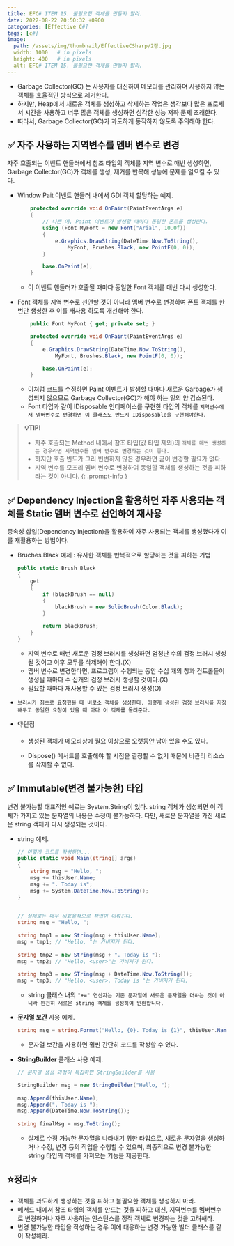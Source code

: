 ```yaml
---
title: EFC# ITEM 15. 불필요한 객체를 만들지 말라.
date: 2022-08-22 20:50:32 +0900
categories: [Effective C#]
tags: [c#]
image:
  path: /assets/img/thumbnail/EffectiveCSharp/2장.jpg
  width: 1000   # in pixels
  height: 400   # in pixels
  alt: EFC# ITEM 15. 불필요한 객체를 만들지 말라.
---
```



- Garbage Collector(GC) 는 사용자를 대신하여 메모리를 관리하며 사용하지 않는 객체를 효율적인 방식으로 제거한다.
- 하지만, Heap에서 새로운 객체를 생성하고 삭제하는 작업은 생각보다 많은 프로세서 시간을 사용하고 너무 많은 객체를 생성하면 심각한 성능 저하 문제 초래한다.
- 따라서, Garbage Collector(GC)가 과도하게 동작하지 않도록 주의해야 한다.



## ✅ 자주 사용하는 지역변수를 멤버 변수로 변경

자주 호출되는 이벤트 핸들러에서 참조 타입의 객체를 지역 변수로 매번 생성하면, Garbage Collector(GC)가 객체를 생성, 제거를 반복해 성능에 문제를 일으킬 수 있다.

- Window Pait 이벤트 핸들러 내에서 GDI 객체 할당하는 예제.

    ```csharp
        protected override void OnPaint(PaintEventArgs e)
        {
            // 나쁜 예, Paint 이벤트가 발생할 때마다 동일한 폰트를 생성한다.
            using (Font MyFont = new Font("Arial", 10.0f))
            {
                e.Graphics.DrawString(DateTime.Now.ToString(),
                    MyFont, Brushes.Black, new PointF(0, 0));
            }
    
            base.OnPaint(e);
        }
    ```
    - 이 이벤트 핸들러가 호출될 때마다 동일한 Font 객체를 매번 다시 생성한다.

- Font 객체를 지역 변수로 선언할 것이 아니라 멤버 변수로 변경하여 폰트 객체를 한번만 생성한 후 이를 재사용 하도록 개선해야 한다.

    ```csharp
        public Font MyFont { get; private set; }
    
        protected override void OnPaint(PaintEventArgs e)
        {
            e.Graphics.DrawString(DateTime.Now.ToString(),
                MyFont, Brushes.Black, new PointF(0, 0));
    
            base.OnPaint(e);
        }
    ```

    - 이처럼 코드를 수정하면 Paint 이벤트가 발생할 때마다 새로운 Garbage가 생성되지 않으므로 Garbage Collector(GC)가 해야 하는 일의 양 감소된다.
    - Font 타입과 같이 IDisposable 인터페이스를 구현한 타입의 객체를 `지역변수에서 멤버변수로 변경하면 이 클래스도 반드시 IDisposable을 구현해야한다.` 

> **💡TIP!**
>
> - 자주 호출되는 Method 내에서 참조 타입(값 타입 제외)의 `객체를 매번 생성하는 경우라면 지역변수를 멤버 변수로 변경하는 것이 좋다.`
> - 하지만 호출 빈도가 그리 빈번하지 않은 경우라면 굳이 변경할 필요가 없다.
> - 지역 변수를 모조리 멤버 변수로 변경하여 동일할 객체를 생성하는 것을 피하라는 것이 아니다.
{: .prompt-info }

## ✅ Dependency Injection을 활용하면 자주 사용되는 객체를 Static 멤버 변수로 선언하여 재사용

종속성 삽입(Dependency Injection)을 활용하여 자주 사용되는 객체를 생성했다가 이를 재활용하는 방법이다.

- Bruches.Black 예제 : 유사한 객체를 반복적으로 할당하는 것을 피하는 기법

  ```csharp
  public static Brush Black
  {
      get
      {
          if (blackBrush == null)
          {
              blackBrush = new SolidBrush(Color.Black);
          }
  
          return blackBrush;
      }
  }
  ```

  - 지역 변수로 매번 새로운 검정 브러시를 생성하면 엄청난 수의 검정 브러시 생성될 것이고 이후 모두를 삭제해야 한다.(X)
  - 멤버 변수로 변경한다면, 프로그램이 수행되는 동안 수십 개의 창과 컨트롤들이 생성될 때마다 수 십개의 검정 브러시 생성할 것이다.(X)
  - 필요할 때마다 재사용할 수 있는 검정 브러시 생성(O)

- `브러시가 최초로 요청했을 때 비로소 객체를 생성한다. 이렇게 생성된 검정 브러시를 저장해두고 동일한 요청이 있을 때 마다 이 객체를 돌려준다.`

- 👎단점

  - 생성된 객체가 메모리상에 필요 이상으로 오랫동안 남아 있을 수도 있다.

  - Dispose() 메서드를 호출해야 할 시점을 결정할 수 없기 때문에 비관리 리소스를 삭제할 수 없다.

    

## ✅ Immutable(변경 불가능한) 타입

변경 불가능할 대표적인 예로는 System.String이 있다. string 객체가 생성되면 이 객체가 가지고 있는 문자열의 내용은 수정이 불가능하다. 다만, 새로운 문자열을 가진 새로운 string 객체가 다시 생성되는 것이다.

- string 예제.

  ```csharp
  // 이렇게 코드를 작성하면...
  public static void Main(string[] args)
  {
      string msg = "Hello, ";
      msg += thisUser.Name;
      msg += ". Today is";
      msg += System.DateTime.Now.ToString();
  }
  
  
  // 실제로는 매우 비효율적으로 작업이 이뤄진다.
  string msg = "Hello, ";
    
  string tmp1 = new String(msg + thisUser.Name);
  msg = tmp1; // "Hello, "는 가비지가 된다.
    
  string tmp2 = new String(msg + ". Today is ");
  msg = tmp2; // "Hello, <user>"는 가비지가 된다.
    
  string tmp3 = new STring(msg + DateTime.Now.ToString());
  msg = tmp3; // "Hello, <user>. Today is "는 가비지가 된다.
  ```

  - string 클래스 내의 `"+=" 연산자는 기존 문자열에 새로운 문자열을 더하는 것이 아니라 완전히 새로운 string 객체를 생성하여 반환합니다.`

- **문자열 보간** 사용 예제.

  ```csharp
  string msg = string.Format("Hello, {0}. Today is {1}", thisUser.Name, DateTime.Now.ToString());
  ```

  - 문자열 보간을 사용하면 훨씬 간단히 코드를 작성할 수 있다.

- **StringBuilder** 클래스 사용 예제.

  ```csharp
  // 문자열 생성 과정이 복잡하면 StringBuilder를 사용
  
  StringBuilder msg = new StringBuilder("Hello, ");
    
  msg.Append(thisUser.Name);
  msg.Append(". Today is ");
  msg.Append(DateTime.Now.ToString());
    
  string finalMsg = msg.ToString(); 
  ```

  - 실제로 수정 가능한 문자열을 나타내기 위한 타입으로, 새로운 문자열을 생성하거나 수정, 변경 등의 작업을 수행할 수 있으며, 최종적으로 변경 불가능한 string 타입의 객체를 가져오는 기능을 제공한다.



## ⭐정리⭐

- 객체를 과도하게 생성하는 것을 피하고 불필요한 객체를 생성하지 마라.
- 메서드 내에서 참조 타입의 객체를 만드는 것을 피하고 대신, 지역변수를 멤버변수로 변경하거나 자주 사용하는 인스턴스를 정적 객체로 변경하는 것을 고려해라.
- 변경 불가능한 타입을 작성하는 경우 이에 대응하는 변경 가능한 빌더 클래스를 같이 작성해라.
